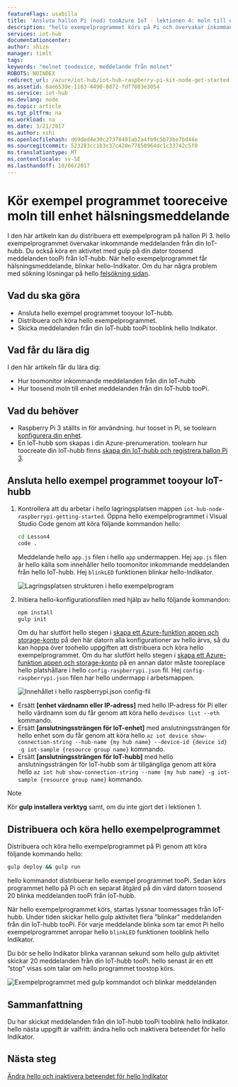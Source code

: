 ```yaml
---
featureFlags: usabilla
title: 'Ansluta hallon Pi (nod) tooAzure IoT - lektionen 4: moln till enhet | Microsoft Docs'
description: "hello exempelprogrammet körs på Pi och övervakar inkommande meddelanden från din IoT-hubb. En ny uppgift gulp skickar meddelanden tooPi från din IoT-hubb tooblink hello Indikator."
services: iot-hub
documentationcenter: 
author: shizn
manager: timlt
tags: 
keywords: "molnet toodevice, meddelande från molnet"
ROBOTS: NOINDEX
redirect_url: /azure/iot-hub/iot-hub-raspberry-pi-kit-node-get-started
ms.assetid: 6ae6539e-1163-4490-8d72-fdf7803e3054
ms.service: iot-hub
ms.devlang: node
ms.topic: article
ms.tgt_pltfrm: na
ms.workload: na
ms.date: 3/21/2017
ms.author: xshi
ms.openlocfilehash: d69ded4e30c27378481ab2a4fb9c5b73be7bd44e
ms.sourcegitcommit: 523283cc1b3c37c428e77850964dc1c33742c5f0
ms.translationtype: MT
ms.contentlocale: sv-SE
ms.lasthandoff: 10/06/2017
---
```

# <a name="run-hello-sample-application-tooreceive-cloud-to-device-messages"></a>Kör exempel programmet tooreceive moln till enhet hälsningsmeddelande
I den här artikeln kan du distribuera ett exempelprogram på hallon Pi 3. hello exempelprogrammet övervakar inkommande meddelanden från din IoT-hubb. Du också köra en aktivitet med gulp på din dator toosend meddelanden tooPi från IoT-hubb. När hello exempelprogrammet får hälsningsmeddelande, blinkar hello-Indikator. Om du har några problem med sökning lösningar på hello [felsökning sidan](iot-hub-raspberry-pi-kit-node-troubleshooting.md).

## <a name="what-you-will-do"></a>Vad du ska göra
* Ansluta hello exempel programmet tooyour IoT-hubb.
* Distribuera och köra hello exempelprogrammet.
* Skicka meddelanden från din IoT-hubb tooPi tooblink hello Indikator.

## <a name="what-you-will-learn"></a>Vad får du lära dig
I den här artikeln får du lära dig:
* Hur toomonitor inkommande meddelanden från din IoT-hubb
* Hur toosend moln till enhet meddelanden från din IoT-hubb tooPi.

## <a name="what-you-need"></a>Vad du behöver
* Raspberry Pi 3 ställts in för användning. hur tooset in Pi, se toolearn [konfigurera din enhet](iot-hub-raspberry-pi-kit-node-lesson1-configure-your-device.md).
* En IoT-hubb som skapas i din Azure-prenumeration. toolearn hur toocreate din IoT-hubb finns [skapa din IoT-hubb och registrera hallon Pi 3](iot-hub-raspberry-pi-kit-node-lesson2-prepare-azure-iot-hub.md).

## <a name="connect-hello-sample-application-tooyour-iot-hub"></a>Ansluta hello exempel programmet tooyour IoT-hubb
1. Kontrollera att du arbetar i hello lagringsplatsen mappen `iot-hub-node-raspberrypi-getting-started`. Öppna hello exempelprogrammet i Visual Studio Code genom att köra följande kommandon hello:
   
   ```bash
   cd Lesson4
   code .
   ```
   
   Meddelande hello `app.js` filen i hello `app` undermappen. Hej `app.js` filen är hello källa som innehåller hello toomonitor inkommande meddelanden från hello IoT-hubb. Hej `blinkLED` funktionen blinkar hello-Indikator.
   
   ![Lagringsplatsen strukturen i hello exempelprogram](media/iot-hub-raspberry-pi-lessons/lesson4/repo_structure.png)
2. Initiera hello-konfigurationsfilen med hjälp av hello följande kommandon:
   
   ```bash
   npm install
   gulp init
   ```
   
   Om du har slutfört hello stegen i [skapa ett Azure-funktion appen och storage-konto](iot-hub-raspberry-pi-kit-node-lesson3-deploy-resource-manager-template.md) på den här datorn alla konfigurationer av hello ärvs, så du kan hoppa över toohello uppgiften att distribuera och köra hello exempelprogrammet. Om du har slutfört hello stegen i [skapa ett Azure-funktion appen och storage-konto](iot-hub-raspberry-pi-kit-node-lesson3-deploy-resource-manager-template.md) på en annan dator måste tooreplace hello platshållare i hello `config-raspberrypi.json` fil. Hej `config-raspberrypi.json` filen har hello undermapp i arbetsmappen.
   
   ![Innehållet i hello raspberrypi.json config-fil](media/iot-hub-raspberry-pi-lessons/lesson4/config_raspberrypi.png)

* Ersätt **[enhet värdnamn eller IP-adress]** med hello IP-adress för Pi eller hello värdnamn som du får genom att köra hello `devdisco list --eth` kommando.
* Ersätt **[anslutningssträngen för IoT-enhet]** med anslutningssträngen för hello enhet som du får genom att köra hello `az iot device show-connection-string --hub-name {my hub name} --device-id {device id} -g iot-sample {resource group name}` kommando.
* Ersätt **[anslutningssträngen för IoT-hubb]** med hello anslutningssträngen för IoT-hubb som är tillgängliga genom att köra hello `az iot hub show-connection-string --name {my hub name} -g iot-sample {resource group name}` kommando.

> [!NOTE]
> Kör **gulp installera verktyg** samt, om du inte gjort det i lektionen 1.

## <a name="deploy-and-run-hello-sample-application"></a>Distribuera och köra hello exempelprogrammet
Distribuera och köra hello exempelprogrammet på Pi genom att köra följande kommando hello:

```bash
gulp deploy && gulp run
```

hello kommandot distribuerar hello exempel programmet tooPi. Sedan körs programmet hello på Pi och en separat åtgärd på din värd datorn toosend 20 blinka meddelanden tooPi från IoT-hubb.

När hello exempelprogrammet körs, startas lyssnar toomessages från IoT-hubb. Under tiden skickar hello gulp aktivitet flera ”blinkar” meddelanden från din IoT-hubb tooPi. För varje meddelande blinka som tar emot Pi hello exempelprogrammet anropar hello `blinkLED` funktionen tooblink hello Indikator.

Du bör se hello Indikator blinka varannan sekund som hello gulp aktivitet skickar 20 meddelanden från din IoT-hubb tooPi. hello senast är en ett ”stop” visas som talar om hello programmet toostop körs.

![Exempelprogrammet med gulp kommandot och blinkar meddelanden](media/iot-hub-raspberry-pi-lessons/lesson4/gulp_blink.png)

## <a name="summary"></a>Sammanfattning
Du har skickat meddelanden från din IoT-hubb tooPi tooblink hello Indikator. hello nästa uppgift är valfritt: ändra hello och inaktivera beteendet för hello Indikator.

## <a name="next-steps"></a>Nästa steg
[Ändra hello och inaktivera beteendet för hello Indikator](iot-hub-raspberry-pi-kit-node-lesson4-change-led-behavior.md)

